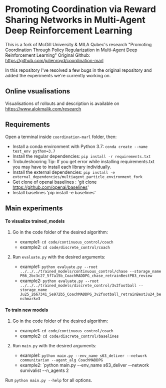 # Promoting Coordination via Reward Sharing Networks in Multi-Agent Deep Reinforcement Learning

This is a fork of McGill University & MILA Qubec's research "Promoting Coordination Through Policy Regularization in Multi-Agent Deep Reinforcement Learning"
Original Github: https://github.com/julienroyd/coordination-marl 

In this repository I've resolved a few bugs in the original repository and added the experiments we're currently working on.

## Online vsualisations

Visualisations of rollouts and description is available on https://www.alokmalik.com/research
 
## Requirements

Open a terminal inside `coordination-marl` folder, then:
* Install a conda environment with Python 3.7: `conda create --name test_env python=3.7`
* Install the regular dependencies: `pip install -r requirements.txt`
* Trobuleshooring Tip: If you get error while installing requirements.txt you may have to install each library individually.
* Install the external dependencies: `pip install -e external_dependencies/multiagent_particle_environment_fork`
* Get clone of openai baselines : 'git clone https://github.com/openai/baselines'
* Install baselines 'pip install -e baselines'

## Main experiments

#### To visualize trained_models

1. Go in the code folder of the desired algorithm:
    * example1: `cd code/continuous_control/coach`
    * example2: `cd code/discrete_control/coach`

2. Run `evaluate.py` with the desired arguments:
    * example1: `python evaluate.py --root ../../../trained_models/continuous_control/chase --storage_name PB6_2bc3c27_5f7a15b_CoachMADDPG_chase_retrainBestPB3_review`
    * example2: `python evaluate.py --root ../../../trained_models/discrete_control/3v2football --storage_name Ju25_2667341_5e972b5_CoachMADDPG_3v2football_retrainBestJu24_benchmarkv3`


#### To train new models

1. Go in the code folder of the desired algorithm:
    * example1: `cd code/continuous_control/coach`
    * example2: `cd code/discrete_control/baselines`

2. Run `main.py` with the desired arguments:
    * example1: `python main.py --env_name s63_deliver --network communitarian --agent_alg CoachMADDPG`
    * example2: `python main.py --env_name s63_deliver --network survivalist --n_agents 2

Run `python main.py --help` for all options.
